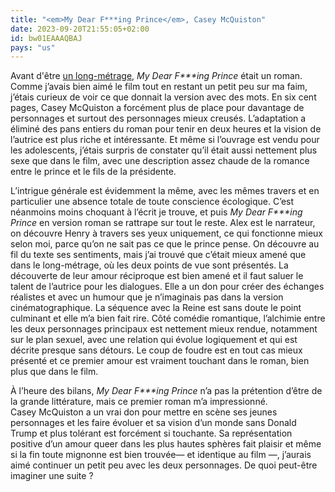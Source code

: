 ```yaml
---
title: "<em>My Dear F***ing Prince</em>, Casey McQuiston"
date: 2023-09-20T21:55:05+02:00
id: bw01EAAAQBAJ
pays: "us"
---
```


Avant d'être [un long-métrage](https://nicolasfurno.fr/film/my-dear-f-ing-prince-lopez/), <em>My Dear F***ing Prince</em> était un roman. Comme j’avais bien aimé le film tout en restant un petit peu sur ma faim, j’étais curieux de voir ce que donnait la version avec des mots. En six cent pages, Casey McQuiston a forcément plus de place pour davantage de personnages et surtout des personnages mieux creusés. L’adaptation a éliminé des pans entiers du roman pour tenir en deux heures et la vision de l’autrice est plus riche et intéressante. Et même si l’ouvrage est vendu pour les adolescents, j’étais surpris de constater qu’il était aussi nettement plus sexe que dans le film, avec une description assez chaude de la romance entre le prince et le fils de la présidente.

L’intrigue générale est évidemment la même, avec les mêmes travers et en particulier une absence totale de toute conscience écologique. C’est néanmoins moins choquant à l’écrit je trouve, et puis <em>My Dear F***ing Prince</em> en version roman se rattrape sur tout le reste. Alex est le narrateur, on découvre Henry à travers ses yeux uniquement, ce qui fonctionne mieux selon moi, parce qu’on ne sait pas ce que le prince pense. On découvre au fil du texte ses sentiments, mais j’ai trouvé que c’était mieux amené que dans le long-métrage, où les deux points de vue sont présentés. La découverte de leur amour réciproque est bien amené et il faut saluer le talent de l’autrice pour les dialogues. Elle a un don pour créer des échanges réalistes et avec un humour que je n’imaginais pas dans la version cinématographique. La séquence avec la Reine est sans doute le point culminant et elle m’a bien fait rire. Côté comédie romantique, l’alchimie entre les deux personnages principaux est nettement mieux rendue, notamment sur le plan sexuel, avec une relation qui évolue logiquement et qui est décrite presque sans détours. Le coup de foudre est en tout cas mieux présenté et ce premier amour est vraiment touchant dans le roman, bien plus que dans le film. 

À l’heure des bilans, <em>My Dear F***ing Prince</em> n’a pas la prétention d’être de la grande littérature, mais ce premier roman m’a impressionné. Casey McQuiston a un vrai don pour mettre en scène ses jeunes personnages et les faire évoluer et sa vision d’un monde sans Donald Trump et plus tolérant est forcément si touchante. Sa représentation positive d’un amour queer dans les plus hautes sphères fait plaisir et même si la fin toute mignonne est bien trouvée— et identique au film —, j’aurais aimé continuer un petit peu avec les deux personnages. De quoi peut-être imaginer une suite ? 